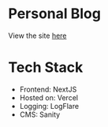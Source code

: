 # Personal Blog

View the site [here](https://personal-blog-iota-one.vercel.app/)

# Tech Stack

- Frontend: NextJS
- Hosted on: Vercel
- Logging: LogFlare
- CMS: Sanity
